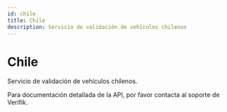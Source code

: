 ```yaml
---
id: chile
title: Chile
description: Servicio de validación de vehículos chilenos
---
```


# Chile

Servicio de validación de vehículos chilenos.

Para documentación detallada de la API, por favor contacta al soporte de Verifik.
